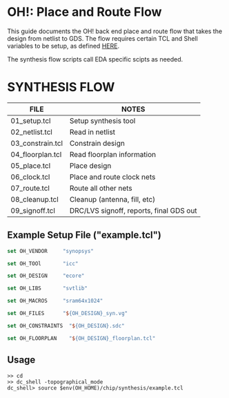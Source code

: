 OH!: Place and Route Flow
=====================================

This guide documents the OH! back end place and route flow that takes the design from netlist to GDS. The flow requires certain TCL and Shell variables to be setup, as defined [HERE](../README.md).

The synthesis flow scripts call EDA specific scipts as needed. 

# SYNTHESIS FLOW

| FILE              | NOTES                                            |
|-------------------|--------------------------------------------------| 
| 01_setup.tcl      | Setup synthesis tool                             | 
| 02_netlist.tcl    | Read in netlist                                  | 
| 03_constrain.tcl  | Constrain design                                 | 
| 04_floorplan.tcl  | Read floorplan information                       |
| 05_place.tcl      | Place design                                     |
| 06_clock.tcl      | Place and route clock nets                       |
| 07_route.tcl      | Route all other nets                             |
| 08_cleanup.tcl    | Cleanup (antenna, fill, etc)                     |
| 09_signoff.tcl    | DRC/LVS signoff, reports, final GDS out          | 
                
## Example Setup File ("example.tcl")

```tcl
set OH_VENDOR     "synopsys"

set OH_TOOl       "icc"

set OH_DESIGN     "ecore"

set OH_LIBS       "svtlib"

set OH_MACROS     "sram64x1024"

set OH_FILES      "${OH_DESIGN}_syn.vg"

set OH_CONSTRAINTS  "${OH_DESIGN}.sdc"

set OH_FLOORPLAN    "${OH_DESIGN}_floorplan.tcl"

```

## Usage

```
>> cd 
>> dc_shell -topographical_mode
dc_shell> source $env(OH_HOME)/chip/synthesis/example.tcl
```
